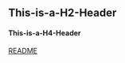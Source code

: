 ## This-is-a-H2-Header
#### This-is-a-H4-Header
[README](https://github.com/lzsheep-1230/First-Inventory/blob/main/README.md)
